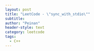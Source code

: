 ```yaml
---
layout: post
title: "LeetCode - \"sync_with_stdio\""
subtitle:
author: "Peinan"
header-style: text
category: leetcode
tags:
  - C++
---
```


